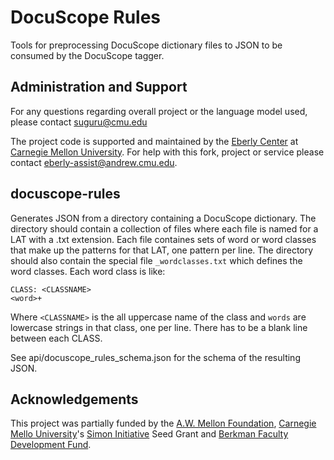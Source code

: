 # DocuScope Rules

Tools for preprocessing DocuScope dictionary files to JSON to be consumed by the DocuScope tagger.

## Administration and Support

For any questions regarding overall project or the language model used, please contact suguru@cmu.edu

The project code is supported and maintained by the [Eberly Center](https://www.cmu.edu/teaching/) at [Carnegie Mellon University](www.cmu.edu). For help with this fork, project or service please contact eberly-assist@andrew.cmu.edu.

## docuscope-rules

Generates JSON from a directory containing a DocuScope dictionary.
The directory should contain a collection of files where each file is named for a LAT with a .txt extension.
Each file containes sets of word or word classes that make up the patterns for that LAT, one pattern per line.
The directory should also contain the special file `_wordclasses.txt` which defines the word classes.
Each word class is like:

```
CLASS: <CLASSNAME>
<word>+

```

Where `<CLASSNAME>` is the all uppercase name of the class and
`words` are lowercase strings in that class, one per line.
There has to be a blank line between each CLASS.

See api/docuscope_rules_schema.json for the schema of the resulting JSON.

## Acknowledgements

This project was partially funded by the [A.W. Mellon Foundation](https://mellon.org/), [Carnegie Mello University](https://www.cmu.edu/)'s [Simon Initiative](https://www.cmu.edu/simon/) Seed Grant and [Berkman Faculty Development Fund](https://www.cmu.edu/proseed/proseed-seed-grants/berkman-faculty-development-fund.html).

